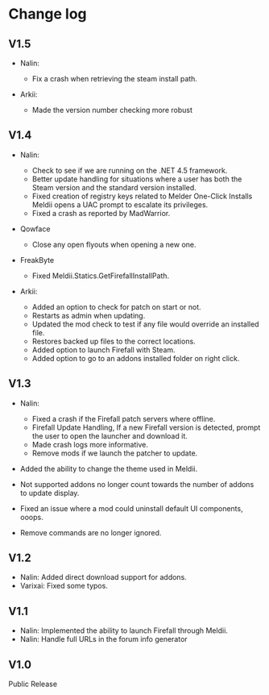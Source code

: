 # Change log

V1.5
--

- Nalin:
	- Fix a crash when retrieving the steam install path.

- Arkii:
	- Made the version number checking more robust

V1.4
--
- Nalin:
	- Check to see if we are running on the .NET 4.5 framework.
	- Better update handling for situations where a user has both the Steam version and the standard version installed.
	- Fixed creation of registry keys related to Melder One-Click Installs Meldii opens a UAC prompt to escalate its privileges.
	- Fixed a crash as reported by MadWarrior.

- Qowface 
	- Close any open flyouts when opening a new one.

- FreakByte
	- Fixed Meldii.Statics.GetFirefallInstallPath.

- Arkii:
	- Added an option to check for patch on start or not.
	- Restarts as admin when updating.
	- Updated the mod check to test if any file would override an installed file.
	- Restores backed up files to the correct locations.
	- Added option to launch Firefall with Steam.
	- Added option to go to an addons installed folder on right click.


V1.3
--
- Nalin:
	- Fixed a crash if the Firefall patch servers where offline.
	- Firefall Update Handling, If a new Firefall version is detected, prompt the user to open the launcher and download it.
	- Made crash logs more informative.
	- Remove mods if we launch the patcher to update.
	
- Added the ability to change the theme used in Meldii.
- Not supported addons no longer count towards the number of addons to update display.
- Fixed an issue where a mod could uninstall default UI components, ooops.
- Remove commands are no longer ignored.

V1.2
--
- Nalin: Added direct download support for addons.
- Varixai: Fixed some typos.

V1.1
--
- Nalin: Implemented the ability to launch Firefall through Meldii.
- Nalin: Handle full URLs in the forum info generator


V1.0
--
Public Release
